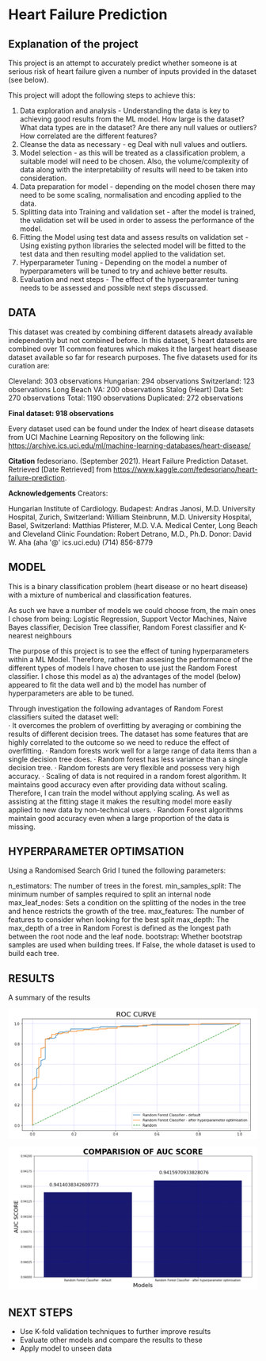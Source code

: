 # Heart Failure Prediction


## Explanation of the project
This project is an attempt to accurately predict whether someone is at serious risk of heart failure given a number of inputs provided in the dataset (see below).

This project will adopt the following steps to achieve this:
1) Data exploration and analysis - Understanding the data is key to achieving good results from the ML model.  How large is the dataset? What data types are in the dataset?  Are there any null values or outliers? How correlated are the different features?
2) Cleanse the data as necessary - eg Deal with null values and outliers.
3) Model selection - as this will be treated as a classification problem, a suitable model will need to be chosen.  Also, the volume/complexity of data along with the interpretability of results will need to be taken into consideration.
4) Data preparation for model - depending on the model chosen there may need to be some scaling, normalisation and encoding applied to the data.
5) Splitting data into Training and validation set - after the model is trained, the validation set will be used in order to assess the performance of the model.
6) Fitting the Model using test data and assess results on validation set - Using existing python libraries the selected model will be fitted to the test data and then resulting model applied to the validation set.
7) Hyperparameter Tuning - Depending on the model a number of hyperparameters will be tuned to try and achieve better results.
8) Evaluation and next steps - The effect of the hyperparamter tuning needs to be assessed and possible next steps discussed.

## DATA

This dataset was created by combining different datasets already available independently but not combined before. In this dataset, 5 heart datasets are combined over 11 common features which makes it the largest heart disease dataset available so far for research purposes. The five datasets used for its curation are:

Cleveland: 303 observations
Hungarian: 294 observations
Switzerland: 123 observations
Long Beach VA: 200 observations
Stalog (Heart) Data Set: 270 observations
Total: 1190 observations Duplicated: 272 observations

**Final dataset: 918 observations**

Every dataset used can be found under the Index of heart disease datasets from UCI Machine Learning Repository on the following link: https://archive.ics.uci.edu/ml/machine-learning-databases/heart-disease/

**Citation**
fedesoriano. (September 2021). Heart Failure Prediction Dataset. Retrieved [Date Retrieved] from https://www.kaggle.com/fedesoriano/heart-failure-prediction.

**Acknowledgements**
Creators:

Hungarian Institute of Cardiology. Budapest: Andras Janosi, M.D.
University Hospital, Zurich, Switzerland: William Steinbrunn, M.D.
University Hospital, Basel, Switzerland: Matthias Pfisterer, M.D.
V.A. Medical Center, Long Beach and Cleveland Clinic Foundation: Robert Detrano, M.D., Ph.D.
Donor: David W. Aha (aha '@' ics.uci.edu) (714) 856-8779

## MODEL 
This is a binary classification problem (heart disease or no heart disease) with a mixture of numberical and classification features.

As such we have a number of models we could choose from, the main ones I chose from being:
Logistic Regression, Support Vector Machines, Naive Bayes classifier, Decision Tree classifier, Random Forest classifier and K-nearest neighbours

The purpose of this project is to see the effect of tuning hyperparameters within a ML Model.  Therefore, rather than assesing the performance of the different types of models I have chosen to use just the Random Forest classifier.  I chose this model as a) the advantages of the model (below) appeared to fit the data well and b) the model has number of hyperparameters are able to be tuned.

Through investigation the following advantages of Random Forest classifiers suited the dataset well:  
· It overcomes the problem of overfitting by averaging or combining the results of different decision trees.   The dataset has some features that are highly correlated to the outcome so we need to reduce the effect of overfitting.
· Random forests work well for a large range of data items than a single decision tree does.
· Random forest has less variance than a single decision tree.
· Random forests are very flexible and possess very high accuracy.
· Scaling of data is not required in a random forest algorithm. It maintains good accuracy even after providing data without scaling.  Therefore, I can train the model without applying scaling.  As well as assisting at the fitting stage it makes the resulting model more easily applied to new data by non-technical users.
· Random Forest algorithms maintain good accuracy even when a large proportion of the data is missing.

## HYPERPARAMETER OPTIMSATION
Using a Randomised Search Grid I tuned the following parameters:

n_estimators: The number of trees in the forest.
min_samples_split: The minimum number of samples required to split an internal node
max_leaf_nodes: Sets a condition on the splitting of the nodes in the tree and hence restricts the growth of the tree.
max_features: The number of features to consider when looking for the best split
max_depth: The max_depth of a tree in Random Forest is defined as the longest path between the root node and the leaf node.
bootstrap: Whether bootstrap samples are used when building trees. If False, the whole dataset is used to build each tree.

## RESULTS
A summary of the results 

![Screenshot](Images/capture2.PNG)

![Screenshot](Images/capture1.PNG)

## NEXT STEPS
- Use K-fold validation techniques to further improve results
- Evaluate other models and compare the results to these
- Apply model to unseen data
